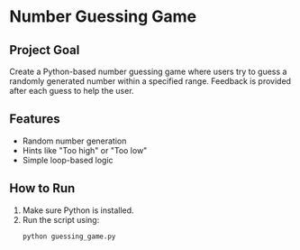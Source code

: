 # Number Guessing Game 

## Project Goal
Create a Python-based number guessing game where users try to guess a randomly generated number within a specified range. Feedback is provided after each guess to help the user.

## Features
- Random number generation
- Hints like "Too high" or "Too low"
- Simple loop-based logic

## How to Run
1. Make sure Python is installed.
2. Run the script using:
   ```bash
   python guessing_game.py
